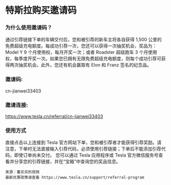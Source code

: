 # 特斯拉购买邀请码

### 为什么使用邀请码？
通过引荐链接下单的车辆交付后，您和被引荐的新车主将各自获得 1,500 公里的免费超级充电额度。每成功引荐一次，您还可以获得一次抽奖机会，奖品为：Model Y 9 个月使用权，每月开奖一次；或者 Roadster 超级跑车 3 个月使用权，每季度开奖一次。如果您已拥有无限免费超级充电额度，则每个成功引荐可获得两次抽奖机会。此外，您还有机会赢取有 Elon 和 Franz 签名的纪念品。

### 邀请码:
cn-jianwei33403

### 邀请连接:
https://www.tesla.cn/referral/cn-jianwei33403

### 使用方式
直接点击以上连接到 Tesla 官方网站下单，您和被引荐者才能获得引荐奖励。请注意，下单时无法直接输入引荐代码，必须使用引荐链接；下单后不能添加引荐代码，即使订单尚未交付。
您可以通过 Tesla 应用程序或 Tesla 官方微信服务号查看并分享您的引荐链接，并在“宝箱”中查询您的奖品信息。

~~~
来源：董买买的视频
最新优惠政策请查看 https://www.tesla.cn/support/referral-program
